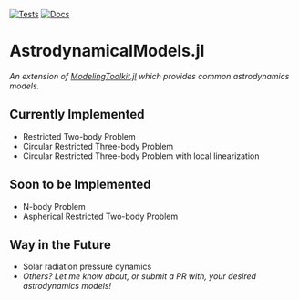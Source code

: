 [![Tests](https://github.com/cadojo/AstrodynamicalModels.jl/workflows/Tests/badge.svg)](https://github.com/cadojo/AstrodynamicalModels.jl/actions?query=workflow%3ATests)
[![Docs](https://github.com/cadojo/AstrodynamicalModels.jl/workflows/Documentation/badge.svg)](https://cadojo.github.io/AstrodynamicalModels.jl/dev)


# AstrodynamicalModels.jl
_An extension of [ModelingToolkit.jl](https://github.com/SciML/ModelingToolkit.jl) which provides common astrodynamics models._

## Currently Implemented

* Restricted Two-body Problem
* Circular Restricted Three-body Problem
* Circular Restricted Three-body Problem with local linearization

## Soon to be Implemented

* N-body Problem
* Aspherical Restricted Two-body Problem

## Way in the Future

* Solar radiation pressure dynamics
* _Others? Let me know about, or submit a PR with, your desired astrodynamics models!_
